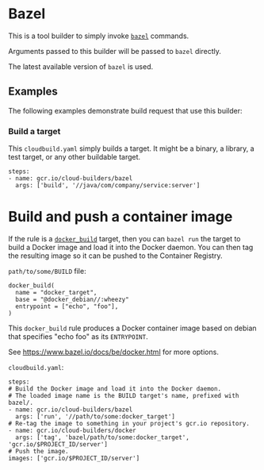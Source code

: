 # Bazel

This is a tool builder to simply invoke [`bazel`](https://bazel.io) commands.

Arguments passed to this builder will be passed to `bazel` directly.

The latest available version of `bazel` is used.

## Examples

The following examples demonstrate build request that use this builder:

### Build a target

This `cloudbuild.yaml` simply builds a target. It might be a binary, a library,
a test target, or any other buildable target.

```
steps:
- name: gcr.io/cloud-builders/bazel
  args: ['build', '//java/com/company/service:server']
```

# Build and push a container image

If the rule is a [`docker_build`](https://www.bazel.io/docs/be/docker.html)
target, then you can `bazel run` the target to build a Docker image and load
it into the Docker daemon.  You can then tag the resulting image so it can be
pushed to the Container Registry.

`path/to/some/BUILD` file:

```
docker_build(
  name = "docker_target",
  base = "@docker_debian//:wheezy"
  entrypoint = ["echo", "foo"],
)
```

This `docker_build` rule produces a Docker container image based on debian that
specifies "echo foo" as its `ENTRYPOINT`.

See https://www.bazel.io/docs/be/docker.html for more options.

`cloudbuild.yaml`:

```
steps:
# Build the Docker image and load it into the Docker daemon.
# The loaded image name is the BUILD target's name, prefixed with bazel/.
- name: gcr.io/cloud-builders/bazel
  args: ['run', '//path/to/some:docker_target']
# Re-tag the image to something in your project's gcr.io repository.
- name: gcr.io/cloud-builders/docker
  args: ['tag', 'bazel/path/to/some:docker_target', 'gcr.io/$PROJECT_ID/server']
# Push the image.
images: ['gcr.io/$PROJECT_ID/server']
```
